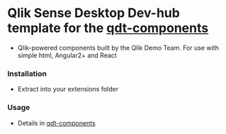 # Qlik Sense Desktop Dev-hub template for the [qdt-components](https://github.com/qlik-demo-team/qdt-components)

- Qlik-powered components built by the Qlik Demo Team. For use with simple html, Angular2+ and React

### Installation
- Extract into your extensions folder

### Usage
- Details in [qdt-components](https://github.com/qlik-demo-team/qdt-components)